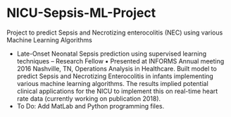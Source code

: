 # NICU-Sepsis-ML-Project
Project to predict Sepsis and Necrotizing enterocolitis (NEC) using various Machine Learning Algorithms

* Late-Onset Neonatal Sepsis prediction using supervised learning techniques – Research Fellow
▪ Presented at INFORMS Annual meeting 2016 Nashville, TN, Operations Analysis in Healthcare. Built
model to predict Sepsis and Necrotizing Enterocolitis in infants implementing various machine learning
algorithms. The results implied potential clinical applications for the NICU to implement this on real-time
heart rate data (currently working on publication 2018).
* To Do: Add MatLab and Python programming files. 
